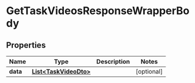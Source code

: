 

# GetTaskVideosResponseWrapperBody


## Properties

Name | Type | Description | Notes
------------ | ------------- | ------------- | -------------
**data** | [**List&lt;TaskVideoDto&gt;**](TaskVideoDto.md) |  |  [optional]



